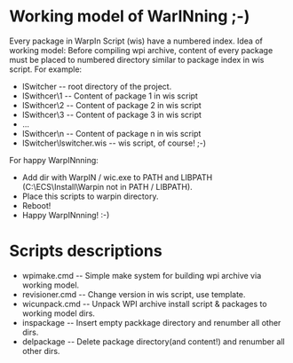 Working model of WarINning ;-)
==============================

Every package in WarpIn Script (wis) have a numbered index.
Idea of working model: Before compiling wpi archive, content of every package
must be placed to numbered directory similar to package index in wis script.
For example:
- lSwitcher   -- root directory of the project.
- lSwithcer\1 -- Content of package 1 in wis script
- lSwithcer\2 -- Content of package 2 in wis script
- lSwithcer\3 -- Content of package 3 in wis script
- ...
- lSwithcer\n -- Content of package n in wis script
- lSwitcher\lswitcher.wis -- wis script, of course! ;-)

For happy WarpINnning:
- Add dir with WarpIN / wic.exe to PATH and LIBPATH (C:\ECS\Install\Warpin not in PATH / LIBPATH).
- Place this scripts to warpin directory.
- Reboot!
- Happy WarpINnning! :-)


Scripts descriptions
====================

- wpimake.cmd -- Simple make system for building wpi archive via working model.
- revisioner.cmd -- Change version in wis script, use template.
- wicunpack.cmd -- Unpack WPI archive install script & packages to working model dirs.
- inspackage -- Insert empty packkage directory and renumber all other dirs.
- delpackage -- Delete package directory(and content!) and renumber all other dirs.